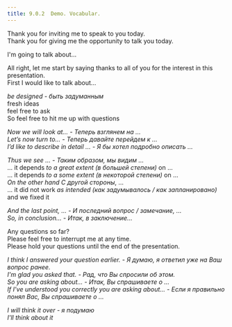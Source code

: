 ```yaml
---
title: 9.0.2  Demo. Vocabular.
---
```

  
Thank you for inviting me to speak to you today.  
Thank you for giving me the opportunity to talk you today.  
  
I'm going to talk about...  
  
  
All right, let me start by saying thanks to all of you for the interest in this presentation.  
First I would like to talk about…  
  
  
<em>be designed <span>- быть задуманным</span></em>  
fresh ideas  
feel free to ask  
So feel free to hit me up with questions  
  
  
<em>Now we will look at… <span>-    Теперь взглянем на …</span></em>  
<em>Let’s now turn to… <span>-    Теперь давайте перейдем к …</span></em>  
<em>I’d like to describe in detail … <span>-    Я бы хотел подробно описать …</span></em>  
  
  
<em>Thus we see … <span>-    Таким образом, мы видим …</span></em>  
... it depends <em>to a great extent <span> (в большей степени)</span></em> on ...  
... it depends <em>to a some extent <span> (в некоторой степени)</span></em> on ...  
<em>On the other hand <span>С другой стороны</span></em>, ...   
... it did not work <em>as intended <span>(как задумывалось / как запланировано)</span></em> and we fixed it  
  
<em>And the last point, … <span>-    И последний вопрос / замечание, …</span></em>  
<em>So, in conclusion… <span>-    Итак, в заключение…</span></em>  
  
  
Any questions so far?   
Please feel free to interrupt me at any time.  
Please hold your questions until the end of the presentation.  
  
  
<em>I think I answered your question earlier. <span>-  Я думаю, я ответил уже на Ваш вопрос ранее.</span></em>  
<em>I'm glad you asked that. <span>-  Рад, что Вы спросили об этом.</span></em>  
<em>So you are asking about… <span>-     Итак, Вы спрашиваете о …</span></em>  
<em>If I’ve understood you correctly you are asking about… <span>-    Если я правильно понял Вас, Вы спрашиваете о …</span></em>  
  
<em>I will think it over <span>- я подумаю</span></em>  
<em>I'll think about it</em>
  
